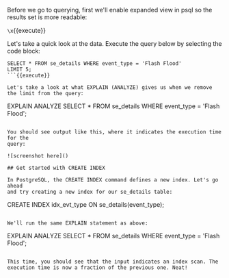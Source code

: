 Before we go to querying, first we'll enable expanded view in psql so the results set is more readable:

`\x`{{execute}}

Let's take a quick look at the data. Execute the query below by selecting the 
code block:

```
SELECT * FROM se_details WHERE event_type = 'Flash Flood'
LIMIT 5;
```{{execute}}

Let's take a look at what EXPLAIN (ANALYZE) gives us when we remove the limit from the query:

```
EXPLAIN ANALYZE 
SELECT * FROM se_details WHERE event_type = 'Flash Flood';
```{{execute}}

You should see output like this, where it indicates the execution time for the 
query:

![screenshot here]()

## Get started with CREATE INDEX

In PostgreSQL, the CREATE INDEX command defines a new index. Let's go ahead 
and try creating a new index for our se_details table:

```
CREATE INDEX idx_evt_type ON se_details(event_type);
```{{execute}}

We'll run the same EXPLAIN statement as above:

```
EXPLAIN ANALYZE 
SELECT * FROM se_details WHERE event_type = 'Flash Flood';
```{{execute}}

This time, you should see that the input indicates an index scan. The execution time is now a fraction of the previous one. Neat!
